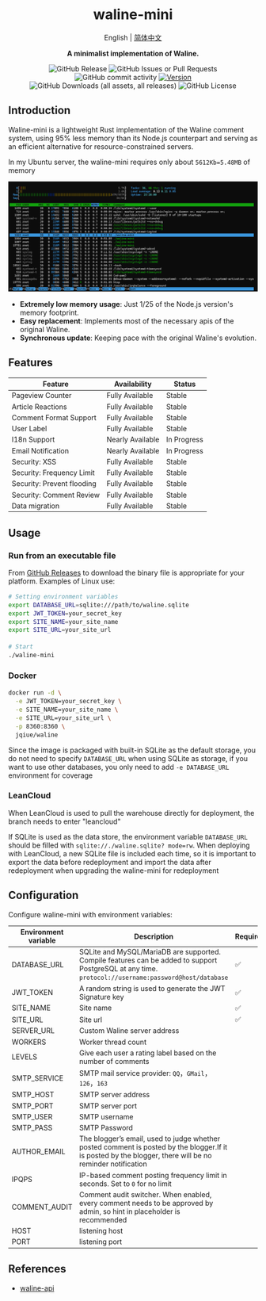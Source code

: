 <div align="center">
 <p><h1>waline-mini</h1></p>
  <p>English | <a href="./README.zh-CN.md">简体中文</a></p>
  <p><strong>A minimalist implementation of Waline.</strong></p>
  <p>

![GitHub Release](https://img.shields.io/github/v/release/JQiue/waline-mini)
![GitHub Issues or Pull Requests](https://img.shields.io/github/issues/JQiue/waline-mini)
![GitHub commit activity](https://img.shields.io/github/commit-activity/t/JQiue/waline-mini)
[![Version](https://img.shields.io/badge/rustc-1.75+-lightgray.svg)](https://blog.rust-lang.org/2023/12/28/Rust-1.75.0.html)
![GitHub Downloads (all assets, all releases)](https://img.shields.io/github/downloads/JQiue/waline-mini/total)
![GitHub License](https://img.shields.io/github/license/JQiue/waline-mini)
  </p>
</div>

## Introduction

Waline-mini is a lightweight Rust implementation of the Waline comment system, using 95% less memory than its Node.js counterpart and serving as an efficient alternative for resource-constrained servers.

In my Ubuntu server, the waline-mini requires only about `5612Kb=5.48MB` of memory

![mem](./assets/image.png)

+ **Extremely low memory usage**: Just 1/25 of the Node.js version's memory footprint.
+ **Easy replacement**: Implements most of the necessary apis of the original Waline.
+ **Synchronous update**: Keeping pace with the original Waline's evolution.

## Features

| Feature                    | Availability     | Status      |
| -------------------------- | ---------------- | ----------- |
| Pageview Counter           | Fully Available  | Stable      |
| Article Reactions          | Fully Available  | Stable      |
| Comment Format Support     | Fully Available  | Stable      |
| User Label                 | Fully Available  | Stable      |
| I18n Support               | Nearly Available | In Progress |
| Email Notification         | Nearly Available | In Progress |
| Security: XSS              | Fully Available  | Stable      |
| Security: Frequency Limit  | Fully Available  | Stable      |
| Security: Prevent flooding | Fully Available  | Stable      |
| Security: Comment Review   | Fully Available  | Stable      |
| Data migration             | Fully Available  | Stable      |

## Usage

### Run from an executable file

From [GitHub Releases](https://github.com/JQiue/waline-mini/releases) to download the binary file is appropriate for your platform. Examples of Linux use:

```bash
# Setting environment variables
export DATABASE_URL=sqlite:///path/to/waline.sqlite
export JWT_TOKEN=your_secret_key
export SITE_NAME=your_site_name
export SITE_URL=your_site_url

# Start
./waline-mini
```

### Docker

```sh
docker run -d \
  -e JWT_TOKEN=your_secret_key \
  -e SITE_NAME=your_site_name \
  -e SITE_URL=your_site_url \
  -p 8360:8360 \
  jqiue/waline
```

Since the image is packaged with built-in SQLite as the default storage, you do not need to specify `DATABASE_URL` when using SQLite as storage, if you want to use other databases, you only need to add `-e DATABASE_URL` environment for coverage

### LeanCloud

When LeanCloud is used to pull the warehouse directly for deployment, the branch needs to enter "leancloud"

If SQLite is used as the data store, the environment variable `DATABASE_URL` should be filled with `sqlite://./waline.sqlite? mode=rw`. When deploying with LeanCloud, a new SQLite file is included each time, so it is important to export the data before redeployment and import the data after redeployment when upgrading the waline-mini for redeployment

## Configuration

Configure waline-mini with environment variables:

| Environment variable | Description                                                                                                                                               | Require | Default     |
| -------------------- | --------------------------------------------------------------------------------------------------------------------------------------------------------- | ------- | ----------- |
| DATABASE_URL         | SQLite and MySQL/MariaDB are supported. Compile features can be added to support PostgreSQL at any time. `protocol://username:password@host/database`     | ✅       | -           |
| JWT_TOKEN            | A random string is used to generate the JWT Signature key                                                                                                 | ✅       | -           |
| SITE_NAME            | Site name                                                                                                                                                 | ✅       | -           |
| SITE_URL             | Site url                                                                                                                                                  | ✅       | -           |
| SERVER_URL           | Custom Waline server address                                                                                                                              |         | auto        |
| WORKERS              | Worker thread count                                                                                                                                       |         | 1           |
| LEVELS               | Give each user a rating label based on the number of comments                                                                                             |         | -           |
| SMTP_SERVICE         | SMTP mail service provider: `QQ`，`GMail`，`126`，`163`                                                                                                   |         | -           |
| SMTP_HOST            | SMTP server address                                                                                                                                       |         | -           |
| SMTP_PORT            | SMTP server port                                                                                                                                          |         | -           |
| SMTP_USER            | SMTP username                                                                                                                                             |         | -           |
| SMTP_PASS            | SMTP Password                                                                                                                                             |         | -           |
| AUTHOR_EMAIL         | The blogger’s email, used to judge whether posted comment is posted by the blogger.If it is posted by the blogger, there will be no reminder notification |         | -           |
| IPQPS                | IP-based comment posting frequency limit in seconds. Set to `0` for no limit                                                                              |         | `60`        |
| COMMENT_AUDIT        | Comment audit switcher. When enabled, every comment needs to be approved by admin, so hint in placeholder is recommended                                  |         | `false`     |
| HOST                 | listening host                                                                                                                                            |         | `127.0.0.1` |
| PORT                 | listening port                                                                                                                                            |         | `8360`      |

## References

+ [waline-api](https://waline.js.org/next/api/)
